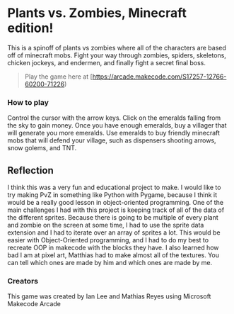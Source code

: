 # Plants vs. Zombies, Minecraft edition!
This is a spinoff of plants vs zombies where all of the characters are based off of minecraft mobs. Fight your way through zombies, spiders, skeletons, chicken jockeys, and endermen, and finally fight a secret final boss. 


> Play the game here at [https://arcade.makecode.com/S17257-12766-60200-71226)


### How to play
Control the cursor with the arrow keys. Click on the emeralds falling from the sky to gain money. Once you have enough emeralds, buy a villager that will generate you more emeralds. Use emeralds to buy friendly minecraft mobs that will defend your village, such as dispensers shooting arrows, snow golems, and TNT. 

## Reflection
I think this was a very fun and educational project to make. I would like to try making PvZ in something like Python with Pygame, because I think it would be a really good lesson in object-oriented programming. One of the main challenges I had with this project is keeping track of all of the data of the different sprites. Because there is going to be multiple of every plant and zombie on the screen at some time, I had to use the sprite data extension and I had to iterate over an array of sprites a lot. This would be easier with Object-Oriented programming, and I had to do my best to recreate OOP in makecode with the blocks they have. I also learned how bad I am at pixel art, Matthias had to make almost all of the textures. You can tell which ones are made by him and which ones are made by me.

### Creators
This game was created by Ian Lee and Mathias Reyes using Microsoft Makecode Arcade
